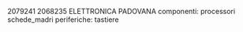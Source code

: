 2079241 
2068235
ELETTRONICA PADOVANA
componenti:
    processori
    schede_madri
periferiche:
    tastiere
